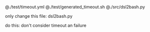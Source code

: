 @./test/timeout.yml
@./test/generated_timeout.sh
@./src/dsl2bash.py

only change this file: dsl2bash.py

do this:
don't consider timeout an failure
